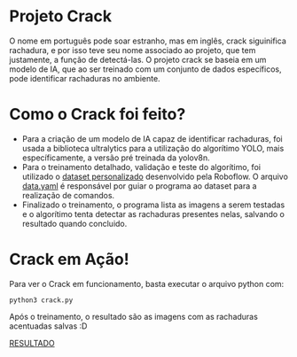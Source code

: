 # Projeto Crack
O nome em português pode soar estranho, mas em inglês, crack siguinifica rachadura, e por isso teve seu nome associado ao projeto, que tem justamente, a função de detectá-las. O projeto crack se baseia em um modelo de IA, que ao ser treinado com um conjunto de dados específicos, pode identificar rachaduras no ambiente.

# Como o Crack foi feito?
- Para a criação de um modelo de IA capaz de identificar rachaduras, foi usada a biblioteca ultralytics para a utilização do algorítimo YOLO, mais específicamente, a versão pré treinada da yolov8n.
- Para o treinamento detalhado, validação e teste do algorítimo, foi utilizado o [dataset personalizado](https://universe.roboflow.com/university-bswxt/crack-bphdr/dataset/2) desenvolvido pela Roboflow. O arquivo [data.yaml](data.yaml) é responsável por guiar o programa ao dataset para a realização de comandos.
- Finalizado o treinamento, o programa lista as imagens a serem testadas e o algorítimo tenta detectar as rachaduras presentes nelas, salvando o resultado quando concluido.

# Crack em Ação!
Para ver o Crack em funcionamento, basta executar o arquivo python com:
```
python3 crack.py
```
Após o treinamento, o resultado são as imagens com as rachaduras acentuadas salvas :D

[RESULTADO](resultado.mp4)
